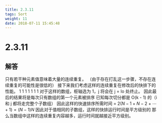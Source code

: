 ```yaml
---
title: 2.3.11
tags: Sort
weight: 11
date: 2018-07-11 15:45:48
---
```


# 2.3.11


## 解答

只有若干种元素值意味着大量的连续重复。
（由于存在打乱这一步骤，不存在连续重复的可能性是很低的）
接下来我们考虑这样的连续重复在修改后的快排下的性能。
1 1 1 1 1 1 1
对于这样的数组，枢轴选为 1，j 将会在 j = lo 处终止。
因此最后的结果将是每次只有数组的第一个元素被排序
已知每次切分都是 O(k - 1) 的（i 和 j 都将走完整个子数组）
因此这样的快速排序所需时间 = $2  (N - 1 + N - 2 + \cdots + 1) = (N - 1)N$
因此对于值相同的子数组，这样的快排运行时间是平方级别的
那么当数组中这样的连续重复内容越多，运行时间就越接近平方级别。
